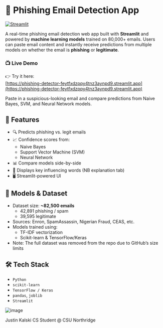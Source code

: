 # 📧 Phishing Email Detection App

[![Streamlit](https://img.shields.io/badge/Built%20with-Streamlit-ff4b4b?logo=streamlit&logoColor=white)](https://phishing-detector-feytfxdzppy4tnz3aynpd9.streamlit.app)

A real-time phishing email detection web app built with **Streamlit** and powered by **machine learning models** trained on 80,000+ emails. Users can paste email content and instantly receive predictions from multiple models on whether the email is **phishing** or **legitimate**.



### 📺 Live Demo

👉 Try it here:  
[https://phishing-detector-feytfxdzppy4tnz3aynpd9.streamlit.app](https://phishing-detector-feytfxdzppy4tnz3aynpd9.streamlit.app)

Paste in a suspicious-looking email and compare predictions from Naive Bayes, SVM, and Neural Network models.



## 🚀 Features

- 🔍 Predicts phishing vs. legit emails
- 📈 Confidence scores from:
  - Naive Bayes
  - Support Vector Machine (SVM)
  - Neural Network
- 📊 Compare models side-by-side
- 🧠 Displays key influencing words (NB explanation tab)
- 🖥 Streamlit-powered UI



## 🧠 Models & Dataset

- Dataset size: **~82,500 emails**
  - 42,891 phishing / spam
  - 39,595 legitimate
- Sources: Enron, SpamAssassin, Nigerian Fraud, CEAS, etc.
- Models trained using:
  - TF-IDF vectorization
  - Scikit-learn & TensorFlow/Keras
- Note: The full dataset was removed from the repo due to GitHub’s size limits



## 🛠 Tech Stack

- `Python`
- `scikit-learn`
- `TensorFlow / Keras`
- `pandas`, `joblib`
- `Streamlit`

![image](https://github.com/user-attachments/assets/c657486b-d98b-4bbb-b56e-4137ac2474bc)

Justin Kalski
CS Student @ CSU Northridge
